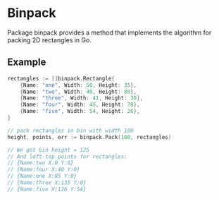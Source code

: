# Binpack

Package binpack provides a method that implements the algorithm for packing 2D rectangles in Go.

## Example

```go
rectangles := []binpack.Rectangle{
    {Name: "one", Width: 50, Height: 35},
    {Name: "two", Width: 40, Height: 80},
    {Name: "three", Width: 41, Height: 30},
    {Name: "four", Width: 45, Height: 78},
    {Name: "five", Width: 54, Height: 26},
}

// pack rectangles in bin with width 100
height, points, err := binpack.Pack(100, rectangles)

// We got bin height = 125
// And left-top points for rectangles:
// {Name:two X:0 Y:0}
// {Name:four X:40 Y:0}
// {Name:one X:85 Y:0}
// {Name:three X:135 Y:0}
// {Name:five X:126 Y:54}
```
